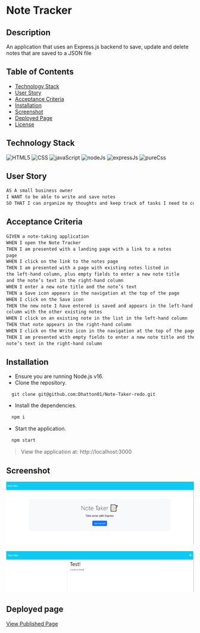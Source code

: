 # Note Tracker

## Description

An application that uses an Express.js backend to save, update and delete notes that are saved to a JSON file

  ## Table of Contents
  * [Technology Stack](#technology-stack)
  * [User Story](#user-story)
  * [Acceptance Criteria](#acceptance-criteria)
  * [Installation](#installation)
  * [Screenshot](#screenshot)
  * [Deployed Page](#deployed-page)
  * [License](#license)

## Technology Stack

![HTML5](https://img.shields.io/badge/-HTML5-61DAFB?color=red&style=flat)
![CSS](https://img.shields.io/badge/-CSS-61DAFB?color=orange&style=flat)
![javaScript](https://img.shields.io/badge/-JavaScript-61DAFB?color=yellow&style=flat)
![nodeJs](https://img.shields.io/badge/-Node.js-61DAFB?color=green&style=flat)
![expressJs](https://img.shields.io/badge/-Express.js-61DAFB?color=blue&style=flat)
![pureCss](https://img.shields.io/badge/-Pure.css-61DAFB?color=purple&style=flat)

## User Story

```md
AS A small business owner
I WANT to be able to write and save notes
SO THAT I can organize my thoughts and keep track of tasks I need to complete
```

## Acceptance Criteria

```md
GIVEN a note-taking application
WHEN I open the Note Tracker
THEN I am presented with a landing page with a link to a notes  
page
WHEN I click on the link to the notes page
THEN I am presented with a page with existing notes listed in  
the left-hand column, plus empty fields to enter a new note title  
and the note’s text in the right-hand column
WHEN I enter a new note title and the note’s text
THEN a Save icon appears in the navigation at the top of the page
WHEN I click on the Save icon
THEN the new note I have entered is saved and appears in the left-hand  
column with the other existing notes
WHEN I click on an existing note in the list in the left-hand column
THEN that note appears in the right-hand column
WHEN I click on the Write icon in the navigation at the top of the page
THEN I am presented with empty fields to enter a new note title and the  
note’s text in the right-hand column
```

## Installation

  * Ensure you are running Node.js v16.  
  * Clone the repository.
  ```
    git clone git@github.com:Dhatton01/Note-Taker-redo.git
  ```
  * Install the dependencies.
  ```bash
    npm i
  ```
  * Start the application.
  ```md
    npm start
  ```
  > View the application at: http://localhost:3000

## Screenshot

![NoteTakerScreenshot](./public/assets/images/finished-product.png)

![NoteTakerScreenshot2](./public/assets/images/finished-product2.png)

## Deployed page

[View Published Page](https://note-taker-redo-707e349fe819.herokuapp.com/)
